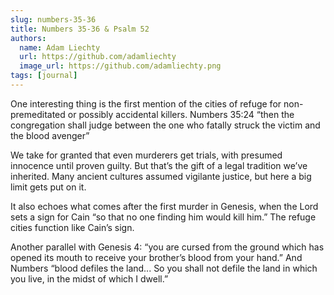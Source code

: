 ```yaml
---
slug: numbers-35-36
title: Numbers 35-36 & Psalm 52
authors:
  name: Adam Liechty
  url: https://github.com/adamliechty
  image_url: https://github.com/adamliechty.png
tags: [journal]
---
```


One interesting thing is the first mention of the cities of refuge for non-premeditated or possibly accidental killers. Numbers 35:24 “then the congregation shall judge between the one who fatally struck the victim and the blood avenger”

We take for granted that even murderers get trials, with presumed innocence until proven guilty. But that’s the gift of a legal tradition we’ve inherited. Many ancient cultures assumed vigilante justice, but here a big limit gets put on it.

It also echoes what comes after the first murder in Genesis, when the Lord sets a sign for Cain “so that no one finding him would kill him.” The refuge cities function like Cain’s sign.

Another parallel with Genesis 4:
“you are cursed from the ground which has opened its mouth to receive your brother’s blood from your hand.” And Numbers “blood defiles the land... So you shall not defile the land in which you live, in the midst of which I dwell.”
